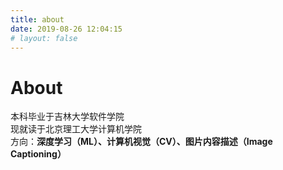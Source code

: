 ```yaml
---
title: about
date: 2019-08-26 12:04:15
# layout: false
---
```

<meta http-equiv="content-type" content="text/html;charset=utf-8;">
<!-- <style>
	body { width:60%; margin:80px auto; text-align:center; }
</style> -->


# About
本科毕业于吉林大学软件学院  
现就读于北京理工大学计算机学院  
方向：**深度学习（ML）、计算机视觉（CV）、图片内容描述（Image Captioning）**
